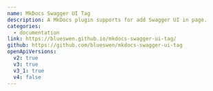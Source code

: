 ```yaml
---
name: MkDocs Swagger UI Tag
description: A MkDocs plugin supports for add Swagger UI in page.
categories:
  - documentation
link: https://blueswen.github.io/mkdocs-swagger-ui-tag/
github: https://github.com/blueswen/mkdocs-swagger-ui-tag
openApiVersions:
  v2: true
  v3: true
  v3_1: true
  v4: false
---
```

